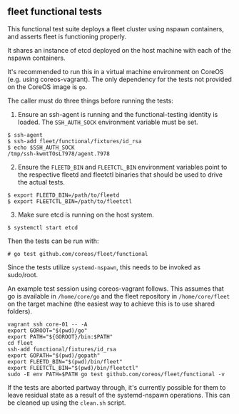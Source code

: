 ## fleet functional tests

This functional test suite deploys a fleet cluster using nspawn containers, and asserts fleet is functioning properly.

It shares an instance of etcd deployed on the host machine with each of the nspawn containers.

It's recommended to run this in a virtual machine environment on CoreOS (e.g. using coreos-vagrant). The only dependency for the tests not provided on the CoreOS image is `go`.

The caller must do three things before running the tests:

1. Ensure an ssh-agent is running and the functional-testing identity is loaded. The `SSH_AUTH_SOCK` environment variable must be set.

```
$ ssh-agent
$ ssh-add fleet/functional/fixtures/id_rsa
$ echo $SSH_AUTH_SOCK
/tmp/ssh-kwmtTOsL7978/agent.7978
```
2. Ensure the `FLEETD_BIN` and `FLEETCTL_BIN` environment variables point to the respective fleetd and fleetctl binaries that should be used to drive the actual tests.

```
$ export FLEETD_BIN=/path/to/fleetd
$ export FLEETCTL_BIN=/path/to/fleetctl
```

3. Make sure etcd is running on the host system.

```
$ systemctl start etcd
```

Then the tests can be run with:

```
# go test github.com/coreos/fleet/functional
```

Since the tests utilize `systemd-nspawn`, this needs to be invoked as sudo/root.

An example test session using coreos-vagrant follows. This assumes that go is available in `/home/core/go` and the fleet repository in `/home/core/fleet` on the target machine (the easiest way to achieve this is to use shared folders).
```
vagrant ssh core-01 -- -A
export GOROOT="$(pwd)/go"
export PATH="${GOROOT}/bin:$PATH"
cd fleet
ssh-add functional/fixtures/id_rsa
export GOPATH="$(pwd)/gopath"
export FLEETD_BIN="$(pwd)/bin/fleet"
export FLEETCTL_BIN="$(pwd)/bin/fleetctl"
sudo -E env PATH=$PATH go test github.com/coreos/fleet/functional -v
```

If the tests are aborted partway through, it's currently possible for them to leave residual state as a result of the systemd-nspawn operations. This can be cleaned up using the `clean.sh` script.
